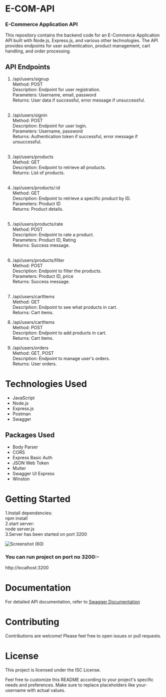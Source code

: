 # E-COM-API
<h3>E-Commerce Application API</h3>
This repository contains the backend code for an E-Commerce Application API built with Node.js, Express.js, and various other technologies. The API provides endpoints for user authentication, product management, cart handling, and order processing.

<h2>API Endpoints</h2>

1. /api/users/signup<br>
Method: POST<br>
Description: Endpoint for user registration.<br>
Parameters: Username, email, password<br>
Returns: User data if successful, error message if unsuccessful.<br><br>

2. /api/users/signin<br>
Method: POST<br>
Description: Endpoint for user login.<br>
Parameters: Username, password<br>
Returns: Authentication token if successful, error message if unsuccessful.<br><br>

3. /api/users/products<br>
Method: GET<br>
Description: Endpoint to retrieve all products.<br>
Returns: List of products.<br><br>

4. /api/users/products/:id<br>
Method: GET<br>
Description: Endpoint to retrieve a specific product by ID.<br>
Parameters: Product ID<br>
Returns: Product details.<br><br>

5. /api/users/products/rate<br>
Method: POST<br>
Description: Endpoint to rate a product.<br>
Parameters: Product ID, Rating<br>
Returns: Success message.<br><br>

6. /api/users/products/filter<br>
Method: POST<br>
Description: Endpoint to filter the products.<br>
Parameters: Product ID, price<br>
Returns: Success message.<br><br>

7. /api/users/cartItems<br>
Method: GET<br>
Description: Endpoint to see what products in cart.<br>
Returns: Cart items.<br>

8. /api/users/cartItems<br>
Method:  POST<br>
Description: Endpoint to add products in cart.<br>
Returns: Cart items.<br>

9. /api/users/orders<br>
Method: GET, POST<br>
Description: Endpoint to manage user's orders.<br>
Returns: User orders.<br>

<h1>Technologies Used</h1>
<ul>
  <li>JavaScript</li>
<li>Node.js</li>
<li>Express.js</li>
<li>Postman</li>
<li>Swagger</li>
</ul>
<h2>Packages Used</h2>
<ul>
<li>Body Parser</li>
<li>CORS</li>
<li>Express Basic Auth</li>
<li>JSON Web Token</li>
<li>Multer</li>
<li>Swagger UI Express</li>
<li>Winston</li>
</ul>
  <h1>Getting Started</h1>
  1.Install dependencies:<br>
    npm install<br>
  2.start server:<br>
    node server.js<br>
  3.Server has been started on port 3200<br>

  ![Screenshot (60)](https://github.com/jitendra3618/E-COM-API/assets/137607500/25609fa8-9859-4fbd-ba56-81fff9cbe65a)

  
  <h3>You can run project on port no 3200:-</h3>
  http://localhost:3200

<h1>Documentation</h1>
For detailed API documentation, refer to <a href="https://swagger.io/">Swagger Documentation</a>

<h1>Contributing</h1>
Contributions are welcome! Please feel free to open issues or pull requests.

<h1>License</h1>
This project is licensed under the ISC License.

Feel free to customize this README according to your project's specific needs and preferences. Make sure to replace placeholders like your-username with actual values.






